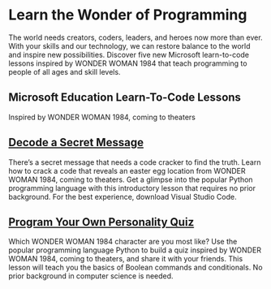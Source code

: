 # Learn the Wonder of Programming

The world needs creators, coders, leaders, and heroes now more than ever. With your skills and our technology, we can restore balance to the world and inspire new possibilities. Discover five new Microsoft learn-to-code lessons inspired by WONDER WOMAN 1984 that teach programming to people of all ages and skill levels.

 

## Microsoft Education Learn-To-Code Lessons
Inspired by WONDER WOMAN 1984, coming to theaters

## [**Decode a Secret Message**](site/secret_message.md)
There’s a secret message that needs a code cracker to find the truth.  Learn how to crack a code that reveals an easter egg location from WONDER WOMAN 1984, coming to theaters. Get a glimpse into the popular Python programming language with this introductory lesson that requires no prior background. For the best experience, download Visual Studio Code.

## [**Program Your Own Personality Quiz**](site/buzzfeed.md)
Which WONDER WOMAN 1984 character are you most like? Use the popular programming language Python to build a quiz inspired by WONDER WOMAN 1984, coming to theaters, and share it with your friends. This lesson will teach you the basics of Boolean commands and conditionals. No prior background in computer science is needed.
